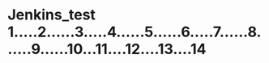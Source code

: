 # Jenkins_test 1.....2......3.....4......5......6.....7......8......9......10...11....12....13....14
